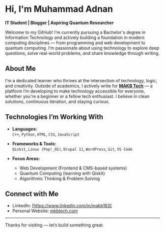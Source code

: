 # Hi, I'm Muhammad Adnan

**IT Student | Blogger | Aspiring Quantum Researcher**

Welcome to my GitHub! I'm currently pursuing a Bachelor's degree in Information Technology and actively building a foundation in modern computing disciplines — from programming and web development to quantum computing. I’m passionate about using technology to explore deep questions, solve real-world problems, and share knowledge through writing.

## About Me

I'm a dedicated learner who thrives at the intersection of technology, logic, and creativity. Outside of academics, I actively write for **[MAKB Tech](https://makbtech.com)** — a platform I’m developing to make technology accessible for everyone, whether you're a beginner or a fellow tech enthusiast. I believe in clean solutions, continuous iteration, and staying curious.

## Technologies I’m Working With

- **Languages:**  
  `C++`, `Python`, `HTML`, `CSS`, `JavaScript`

- **Frameworks & Tools:**  
  `Qiskit`, `Linux (Pop!_OS)`, `Drupal 11`, `WordPress`, `Git`, `VS Code`

- **Focus Areas:**  
  - Web Development (Frontend & CMS-based systems)  
  - Quantum Computing (learning with Qiskit)  
  - Algorithmic Thinking & Problem Solving

## Connect with Me

- LinkedIn: [https://www.linkedin.com/in/makb183]
- Personal Website: [mkbtech.com](https://mkbtech.com)

---

Thanks for visiting — let’s build something great.
